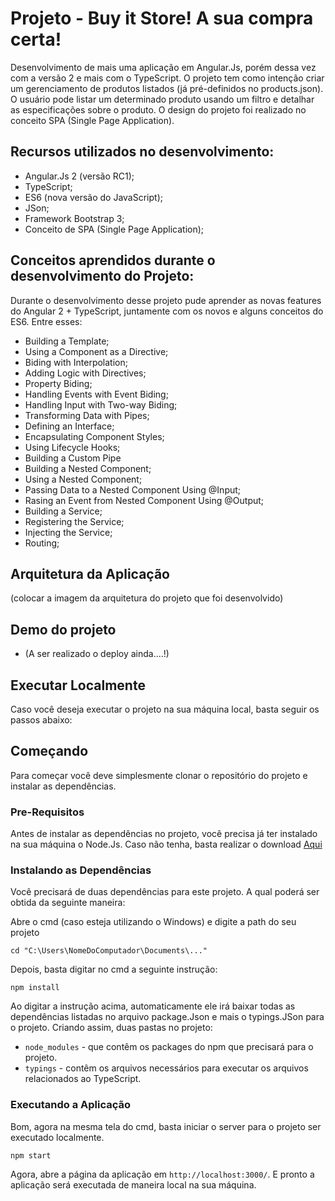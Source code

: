 # Projeto - Buy it Store! A sua compra certa! 
 
 Desenvolvimento de mais uma aplicação em Angular.Js, porém dessa vez com a versão 2 e mais com o TypeScript. O projeto tem como intenção criar um gerenciamento de produtos listados (já pré-definidos no products.json). O usuário pode listar um determinado produto usando um filtro e detalhar as especificações sobre o produto. O design do projeto foi realizado no conceito SPA (Single Page Application).
 
 ## Recursos utilizados no desenvolvimento:
 
- Angular.Js 2 (versão RC1);
- TypeScript;
- ES6 (nova versão do JavaScript);
- JSon;
- Framework Bootstrap 3;
- Conceito de SPA (Single Page Application);
 
## Conceitos aprendidos durante o desenvolvimento do Projeto:
 
Durante o desenvolvimento desse projeto pude aprender as novas features do Angular 2 + TypeScript, juntamente com os novos e alguns conceitos do ES6. Entre esses:
 
- Building a Template;
- Using a Component as a Directive;
- Biding with Interpolation;
- Adding Logic with Directives;
- Property Biding;
- Handling Events with Event Biding;
- Handling Input with Two-way Biding;
- Transforming Data with Pipes;
- Defining an Interface;
- Encapsulating Component Styles;
- Using Lifecycle Hooks;
- Building a Custom Pipe
- Building a Nested Component;
- Using a Nested Component;
- Passing Data to a Nested Component Using @Input;
- Rasing an Event from Nested Component Using @Output;
- Building a Service;
- Registering the Service;
- Injecting the Service;
- Routing;
 
## Arquitetura da Aplicação
 
(colocar a imagem da arquitetura do projeto que foi desenvolvido)
 
## Demo do projeto
 
- (A ser realizado o deploy ainda....!)
 
## Executar Localmente
 
Caso você deseja executar o projeto na sua máquina local, basta seguir os passos abaixo:
 
## Começando
 
Para começar você deve simplesmente clonar o repositório do projeto e instalar as dependências.
 
### Pre-Requisitos
 
Antes de instalar as dependências no projeto, você precisa já ter instalado na sua máquina o Node.Js. Caso não tenha, basta realizar o download [Aqui](https://nodejs.org/en/)

### Instalando as Dependências
 
Você precisará de duas dependências para este projeto. A qual poderá ser obtida da seguinte maneira:
 
Abre o cmd (caso esteja utilizando o Windows) e digite a path do seu projeto
 
  ```
 cd "C:\Users\NomeDoComputador\Documents\..."
 ```
 
Depois, basta digitar no cmd a seguinte instrução:
 
 ```
 npm install
 ```
 
Ao digitar a instrução acima, automaticamente ele irá baixar todas as dependências listadas no arquivo package.Json e mais o typings.JSon para o projeto. Criando assim, duas pastas no projeto: 
 
* `node_modules` - que contêm os packages do npm que precisará para o projeto.
* `typings` - contêm os arquivos necessários para executar os arquivos relacionados ao TypeScript.
 
### Executando a Aplicação
 
Bom, agora na mesma tela do cmd, basta iniciar o server para o projeto ser executado localmente.
 
 ```
 npm start
 ```
Agora, abre a página da aplicação em `http://localhost:3000/`. E pronto a aplicação será executada de maneira local na sua máquina.
 
